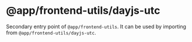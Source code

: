 # @app/frontend-utils/dayjs-utc

Secondary entry point of `@app/frontend-utils`. It can be used by importing from `@app/frontend-utils/dayjs-utc`.
